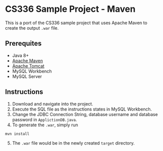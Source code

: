 # CS336 Sample Project - Maven

This is a port of the CS336 sample project that uses Apache Maven to create the output `.war` file.

## Prerequites

-  Java 8+
-  [Apache Maven](https://maven.apache.org/)
-  [Apache Tomcat](http://tomcat.apache.org/)
-  MySQL Workbench
-  MySQL Server

## Instructions

1. Download and navigate into the project.
2. Execute the SQL file as the instructions states in MySQL Workbench.
3. Change the JDBC Connection String, database username and database password in `ApplictionDB.java`.
4. To generate the `.war`, simply run

```sh
mvn install
```

5. The `.war` file would be in the newly created `target` directory.
